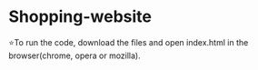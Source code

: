 # Shopping-website

:star:To run the code, download the files and open index.html in the browser(chrome, opera or mozilla).
